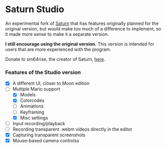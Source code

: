 # Saturn Studio

An experimental fork of [Saturn](https://github.com/Llennpie/Saturn) that has features originally planned for the original version,
but would make too much of a difference to implement, so it made more sense to make it a separate version.

**I still encourage using the original version.** This version is intended for users that are more experienced with the program.

Donate to sm64rise, the creator of Saturn, [here](https://ko-fi.com/J3J05B5WR).

### Features of the Studio version

- [x] A different UI, closer to Moon edition
- [ ] Multiple Mario support
  - [x] Models
  - [x] Colorcodes
  - [ ] Animations
  - [ ] Keyframing
  - [x] Misc settings
- [ ] Input recording/playback
- [ ] Recording transparent .webm videos directly in the editor
- [x] Capturing transparent screenshots
- [x] Mouse-based camera controlss